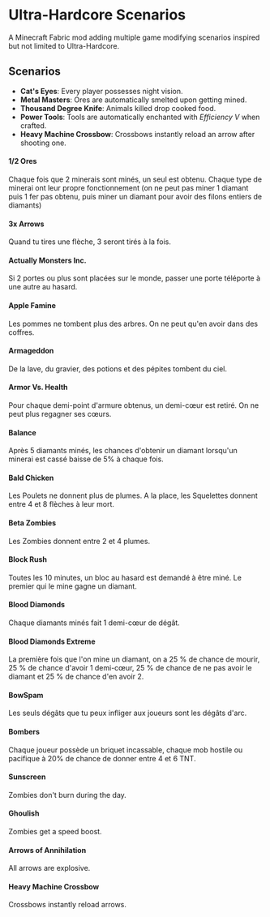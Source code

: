 # Ultra-Hardcore Scenarios

A Minecraft Fabric mod adding multiple game modifying scenarios inspired but not limited to Ultra-Hardcore.

## Scenarios

- **Cat's Eyes**: Every player possesses night vision. 
- **Metal Masters**: Ores are automatically smelted upon getting mined.
- **Thousand Degree Knife**: Animals killed drop cooked food.
- **Power Tools**: Tools are automatically enchanted with *Efficiency V* when crafted.
- **Heavy Machine Crossbow**: Crossbows instantly reload an arrow after shooting one.



#### 1/2 Ores

Chaque fois que 2 minerais sont minés, un seul est obtenu. Chaque type de  minerai ont leur propre fonctionnement (on ne peut pas miner 1 diamant  puis 1 fer pas obtenu, puis miner un diamant pour avoir des filons  entiers de diamants)

#### 3x Arrows

Quand tu tires une flèche, 3 seront tirés à la fois.

#### Actually Monsters Inc.

Si 2 portes ou plus sont placées sur le monde, passer une porte téléporte à une autre au hasard.

#### Apple Famine

Les pommes ne tombent plus des arbres. On ne peut qu'en avoir dans des coffres.

#### Armageddon

De la lave, du gravier, des potions et des pépites tombent du ciel.

#### Armor Vs. Health

Pour chaque demi-point d'armure obtenus, un demi-cœur est retiré. On ne peut plus regagner ses cœurs.

#### Balance

Après 5 diamants minés, les chances d'obtenir un diamant lorsqu'un minerai est cassé baisse de 5% à chaque fois.

#### Bald Chicken

Les Poulets ne donnent plus de plumes. A la place, les Squelettes donnent entre 4 et 8 flèches à leur mort.

#### Beta Zombies

Les Zombies donnent entre 2 et 4 plumes.

#### Block Rush

Toutes les 10 minutes, un bloc au hasard est demandé à être miné. Le premier qui le mine gagne un diamant.

#### Blood Diamonds

Chaque diamants minés fait 1 demi-cœur de dégât.

#### Blood Diamonds Extreme

La première fois que l'on mine un diamant, on a 25 % de chance de mourir,  25 % de chance d'avoir 1 demi-cœur, 25 % de chance de ne pas avoir le  diamant et 25 % de chance d'en avoir 2.

#### BowSpam

Les seuls dégâts que tu peux infliger aux joueurs sont les dégâts d'arc.

#### Bombers

Chaque joueur possède un briquet incassable, chaque mob hostile ou pacifique à 20% de chance de donner entre 4 et 6 TNT.

#### Sunscreen

Zombies don't burn during the day.

#### Ghoulish

Zombies get a speed boost.

#### Arrows of Annihilation

All arrows are explosive.

#### Heavy Machine Crossbow

Crossbows instantly reload arrows.